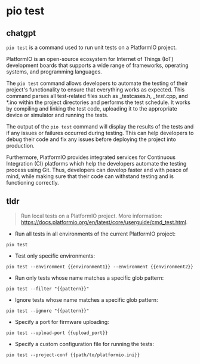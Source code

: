 # pio test 
## chatgpt 
`pio test` is a command used to run unit tests on a PlatformIO project. 

PlatformIO is an open-source ecosystem for Internet of Things (IoT) development boards that supports a wide range of frameworks, operating systems, and programming languages. 

The `pio test` command allows developers to automate the testing of their project's functionality to ensure that everything works as expected. This command parses all test-related files such as _testcases.h, *_test*.cpp, and *.ino within the project directories and performs the test schedule. It works by compiling and linking the test code, uploading it to the appropriate device or simulator and running the tests.

The output of the `pio test` command will display the results of the tests and if any issues or failures occurred during testing. This can help developers to debug their code and fix any issues before deploying the project into production. 

Furthermore, PlatformIO provides integrated services for Continuous Integration (CI) platforms which help the developers automate the testing process using Git. Thus, developers can develop faster and with peace of mind, while making sure that their code can withstand testing and is functioning correctly. 

## tldr 
 
> Run local tests on a PlatformIO project.
> More information: <https://docs.platformio.org/en/latest/core/userguide/cmd_test.html>.

- Run all tests in all environments of the current PlatformIO project:

`pio test`

- Test only specific environments:

`pio test --environment {{environment1}} --environment {{environment2}}`

- Run only tests whose name matches a specific glob pattern:

`pio test --filter "{{pattern}}"`

- Ignore tests whose name matches a specific glob pattern:

`pio test --ignore "{{pattern}}"`

- Specify a port for firmware uploading:

`pio test --upload-port {{upload_port}}`

- Specify a custom configuration file for running the tests:

`pio test --project-conf {{path/to/platformio.ini}}`
